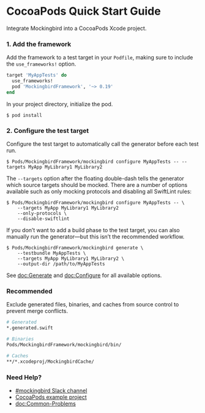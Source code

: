 # CocoaPods Quick Start Guide

Integrate Mockingbird into a CocoaPods Xcode project.

### 1. Add the framework

Add the framework to a test target in your `Podfile`, making sure to include the `use_frameworks!` option.

```ruby
target 'MyAppTests' do
  use_frameworks!
  pod 'MockingbirdFramework', '~> 0.19'
end
```

In your project directory, initialize the pod.

```console
$ pod install
```

### 2. Configure the test target

Configure the test target to automatically call the generator before each test run.

```console
$ Pods/MockingbirdFramework/mockingbird configure MyAppTests -- --targets MyApp MyLibrary1 MyLibrary2
```

The `--targets` option after the floating double-dash tells the generator which source targets should be mocked. There are a number of options available such as only mocking protocols and disabling all SwiftLint rules:

```console
$ Pods/MockingbirdFramework/mockingbird configure MyAppTests -- \
    --targets MyApp MyLibrary1 MyLibrary2
    --only-protocols \
    --disable-swiftlint
```

If you don’t want to add a build phase to the test target, you can also manually run the generator—but this isn’t the recommended workflow.

```console
$ Pods/MockingbirdFramework/mockingbird generate \
    --testbundle MyAppTests \
    --targets MyApp MyLibrary1 MyLibrary2 \
    --output-dir /path/to/MyAppTests
```

See <doc:Generate> and <doc:Configure> for all available options.

### Recommended

Exclude generated files, binaries, and caches from source control to prevent merge conflicts.

```bash
# Generated
*.generated.swift

# Binaries
Pods/MockingbirdFramework/mockingbird/bin/

# Caches
**/*.xcodeproj/MockingbirdCache/
```

### Need Help?

- [#mockingbird Slack channel](https://join.slack.com/t/birdopensource/shared_invite/zt-wogxij50-3ZM7F8ZxFXvPkE0j8xTtmw)
- [CocoaPods example project](https://github.com/birdrides/mockingbird/tree/master/Examples/CocoaPodsExample)
- <doc:Common-Problems>
